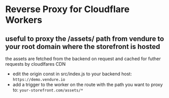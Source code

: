 # Reverse Proxy for Cloudflare Workers

## useful to proxy the /assets/ path from vendure to your root domain where the storefront is hosted

the assets are fetched from the backend on request and cached for futher requests by cloudlfares CDN

- edit the origin const in src/index.js to your backend host: `https://demo.vendure.io`
- add a trigger to the worker on the route with the path you want to proxy to: `your-storefront.com/assets/*`
